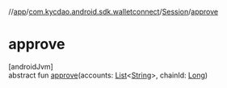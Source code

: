 //[app](../../../index.md)/[com.kycdao.android.sdk.walletconnect](../index.md)/[Session](index.md)/[approve](approve.md)

# approve

[androidJvm]\
abstract fun [approve](approve.md)(accounts: [List](https://kotlinlang.org/api/latest/jvm/stdlib/kotlin.collections/-list/index.html)&lt;[String](https://kotlinlang.org/api/latest/jvm/stdlib/kotlin/-string/index.html)&gt;, chainId: [Long](https://kotlinlang.org/api/latest/jvm/stdlib/kotlin/-long/index.html))
